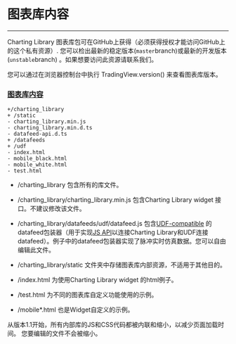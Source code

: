 # 图表库内容

---

Charting Library 图表库包可在GitHub上获得（必须获得授权才能访问GitHub上的这个私有资源）. 您可以检出最新的稳定版本\(`master`branch\)或最新的开发版本\(`unstable`branch\) 。如果想要访问此资源请联系我们。

您可以通过在浏览器控制台中执行 TradingView.version\(\) 来查看图表库版本。

### [图表库内容](#图表库内容)
  

```
+/charting_library
+ /static
- charting_library.min.js
- charting_library.min.d.ts
- datafeed-api.d.ts
+ /datafeeds
+ /udf
- index.html
- mobile_black.html
- mobile_white.html
- test.html
```
* /charting\_library 包含所有的库文件。

* /charting\_library/charting\_library.min.js 包含Charting Library widget 接口。不建议修改该文件。

* /charting\_library/datafeeds/udf/datafeed.js 包含[UDF-compatible](/book/UDF.md) 的datafeed包装器（用于实现[JS API](/book/JS-Api.md)以连接Charting Library和UDF连接datafeed）。例子中的datafeed包装器实现了脉冲实时仿真数据。您可以自由编辑此文件。

* /charting\_library/static 文件夹中存储图表库内部资源，不适用于其他目的。

* /index.html 为使用Charting Library widget 的html例子。

* /test.html 为不同的图表库自定义功能使用的示例。

* /mobile\*.html 也是Widget自定义的示例。

从版本1.1开始，所有内部库的JS和CSS代码都被内联和缩小，以减少页面加载时间。 您要编辑的文件不会被缩小。
<!--stackedit_data:
eyJoaXN0b3J5IjpbLTE1NzE4MzAxNjddfQ==
-->